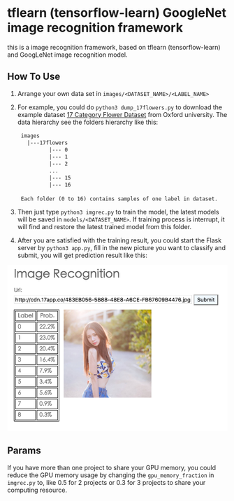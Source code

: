 # tflearn (tensorflow-learn) GoogleNet image recognition framework


this is a image recognition framework, based on tflearn (tensorflow-learn) and GoogLeNet image recognition model.

## How To Use

1. Arrange your own data set in `images/<DATASET_NAME>/<LABEL_NAME>`
2. For example, you could do `python3 dump_17flowers.py` to download  the example dataset [17 Category Flower Dataset](a2) from Oxford university. The data hierarchy see the folders hierarchy like this:
   
   ```
    images  
      |---17flowers  
             |--- 0  
             |--- 1  
             |--- 2  
             ...
             |--- 15  
             |--- 16  
             
    Each folder (0 to 16) contains samples of one label in dataset.
   ```

3. Then just type `python3 imgrec.py` to train the model, the latest models will be saved in `models/<DATASET_NAME>`. If training process is interrupt, it will find and restore the latest trained model from this folder.
   
4. After you are satisfied with the training result, you could start the Flask server by `python3 app.py`, fill in the new picture you want to classify and submit, you will get prediction result like this:

![webapp.png](webapp.png)


[a1]: https://github.com/tflearn/tflearn/blob/master/examples/images/googlenet.py
[a2]: http://www.robots.ox.ac.uk/~vgg/data/flowers/17/




## Params

If you have more than one project to share your GPU memory, you could reduce the GPU memory usage by changing the `gpu_memory_fraction` in `imgrec.py` to, like 0.5 for 2 projects or 0.3 for 3 projects to share your computing resource.


